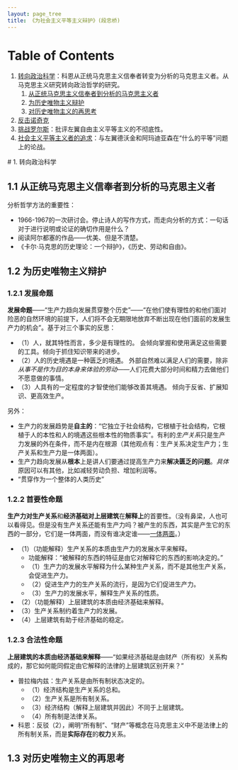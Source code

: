 ```yaml
---
layout: page_tree
title: 《为社会主义平等主义辩护》(段忠桥)
---
```


# Table of Contents

1. [转向政治科学](#l1)：科恩从正统马克思主义信奉者转变为分析的马克思主义者。从马克思主义研究转向政治哲学的研究。
    1. [从正统马克思主义信奉者到分析的马克思主义者](#l1.1)
    2. [为历史唯物主义辩护](#l1.2)
    3. [对历史唯物主义的再思考](#l1.3)
2. [反击诺奇克](#l2)
3. [挑战罗尔斯](#l3)：批评左翼自由主义平等主义的不彻底性。
4. [社会主义平等主义者的追求](#l4)：与左翼德沃金和阿玛迪亚森在“什么的平等”问题上的论战。

<p></p>
<a name="l1"></a>
# 1. 转向政治科学

<a name="l1.1"></a>
## 1.1 从正统马克思主义信奉者到分析的马克思主义者

分析哲学方法的重要性：
* 1966-1967的一次研讨会。停止诗人的写作方式，而走向分析的方式：一句话对于进行说明或论证的确切作用是什么？
* 阅读阿尔都塞的作品——优美、但是不清楚。
* 《卡尔·马克思的历史理论：一个辩护》，《历史、劳动和自由》。


<a name="l1.2"></a>
## 1.2 为历史唯物主义辩护

### 1.2.1 发展命题

**发展命题**——“生产力趋向发展贯穿整个历史”——“在他们使有理性的和他们面对险恶的自然环境的前提下，人们将不会无期限地放弃不断出现在他们面前的发展生产力的机会”。基于对三个事实的反思：

* （1）<h>人，就其特性而言，多少是有理性的。</h> 会倾向掌握和使用满足这些需要的工具。倾向于抓住知识带来的进步。
* （2）<h>人的历史境遇是一种匮乏的境遇。</h> 外部自然难以满足人们的需要，除非*从事不是作为目的本身来体验的劳动*——人们花费大部分时间和精力去做他们不愿意做的事情。
* （3）<h>人具有的一定程度的才智使他们能够改善其境遇。</h> 倾向于反省、扩展知识、更高效生产。

另外：
* 生产力的发展趋势是**自主的**：“它独立于社会结构，它根植于社会结构，它根植于人的本性和人的境遇这些根本性的物质事实”。有利的*生产关系*只是生产力发展的外在条件，<h>而不是内在根源</h>（<n>其他观点有：生产关系决定生产力；生产关系和生产力是一体两面</n>）。
* 生产力趋向发展从**根本**上是讲人们要通过提高生产力来**解决匮乏的问题**。*具体*原因可以有其他，比如减轻劳动负担、增加利润等。
* “贯穿作为一个整体的人类历史”

### 1.2.2 首要性命题

**生产力对生产关系**和**经济基础对上层建筑**在**解释上**的首要性。（<n>没有鼻梁，人也可以看得见。但是没有生产关系还能有生产力吗？被产生的东西，其实是产生它的东西的一部分，它们是一体两面，而没有谁决定谁</n>——[一体两面](/Philosophy/western/marx/wdf/#l1.2)。）

* （1）（功能解释）<h>生产关系的本质由生产力的发展水平来解释。</h>
  * 功能解释：“被解释的东西的特征是由它对解释它的东西的影响决定的。”
  * （1）生产力的发展水平解释为什么某种生产关系，而不是其他生产关系，会促进生产力。
  * （2）促进生产力的生产关系的流行，是因为它们促进生产力。
  * （3）生产力的发展水平，解释生产关系的性质。
* （2）（功能解释）<h>上层建筑的本质由经济基础来解释。</h>
* （3）<h>生产关系制约着生产力的发展。</h>
* （4）<h>上层建筑有助于经济基础的稳定。</h>

### 1.2.3 合法性命题

**上层建筑的本质由经济基础来解释**——“如果经济基础是由财产（所有权）关系构成的，那它如何能同假定由它解释的法律的上层建筑区别开来？”
* 普拉梅内兹：生产关系是由所有制状态决定的。
  * （1）经济结构是生产关系的总和。
  * （2）生产关系是所有制关系。
  * （3）经济结构（解释上层建筑并因此）不同于上层建筑。
  * （4）所有制是法律关系。
* 科恩：反驳（2），阐明“所有制”、“财产”等概念在马克思主义中不是法律上的所有制关系，而是**实际存在**的**权力**关系。


<a name="l1.3"></a>
## 1.3 对历史唯物主义的再思考
